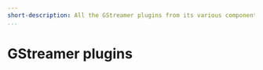 ```yaml
---
short-description: All the GStreamer plugins from its various components
...
```


# GStreamer plugins
